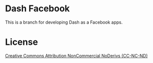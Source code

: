 # Dash Facebook

This is a branch for developing Dash as a Facebook apps.

# License

[Creative Commons Attribution NonCommercial NoDerivs (CC-NC-ND)](https://tldrlegal.com/license/creative-commons-attribution-noncommercial-noderivs-(cc-nc-nd))
